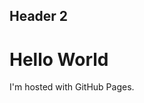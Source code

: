 
<!DOCTYPE html>
<html>
	<body>
		<h2> Header 2 </h2>
		<h1>Hello World</h1>
		<p>I'm hosted with GitHub Pages.</p>
	</body>
</html>